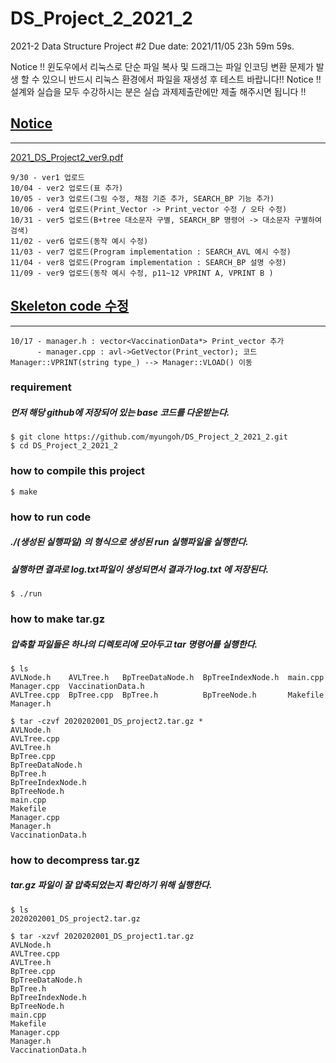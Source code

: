 # DS_Project_2_2021_2
2021-2 Data Structure Project #2
Due date: 2021/11/05 23h 59m 59s.

Notice !! 윈도우에서 리눅스로 단순 파일 복사 및 드래그는 파일 인코딩 변환 문제가 발생 할 수 있으니
반드시 리눅스 환경에서 파일을 재생성 후 테스트 바랍니다!!
Notice !! 설계와 실습을 모두 수강하시는 분은 실습 과제제출란에만 제출 해주시면 됩니다 !!

## <u>**Notice**</u>
--------------------------
[2021_DS_Project2_ver9.pdf](https://github.com/myungoh/DS_Project_2_2021_2/files/7502919/2021_DS_Project2_ver9.pdf)

```
9/30 - ver1 업로드
10/04 - ver2 업로드(표 추가)
10/05 - ver3 업로드(그림 수정, 채점 기준 추가, SEARCH_BP 기능 추가)
10/06 - ver4 업로드(Print_Vector -> Print_vector 수정 / 오타 수정)
10/31 - ver5 업로드(B+tree 대소문자 구별, SEARCH_BP 명령어 -> 대소문자 구별하여 검색)
11/02 - ver6 업로드(동작 예시 수정)
11/03 - ver7 업로드(Program implementation : SEARCH_AVL 예시 수정)
11/04 - ver8 업로드(Program implementation : SEARCH_BP 설명 수정)
11/09 - ver9 업로드(동작 예시 수정, p11~12 VPRINT A, VPRINT B )
```

## <u>**Skeleton code 수정**</u>
--------------------------
```
10/17 - manager.h : vector<VaccinationData*> Print_vector 추가
      - manager.cpp : avl->GetVector(Print_vector); 코드 Manager::VPRINT(string type_) --> Manager::VLOAD() 이동

```

### requirement
##### 먼저 해당 github에 저장되어 있는 base 코드를 다운받는다.
```
$ git clone https://github.com/myungoh/DS_Project_2_2021_2.git
$ cd DS_Project_2_2021_2
```

### how to compile this project
```
$ make
```

### how to run code
##### ./(생성된 실행파일) 의 형식으로 생성된 run 실행파일을 실행한다.
##### 실행하면 결과로 log.txt파일이 생성되면서 결과가 log.txt 에 저장된다. 
```
$ ./run
```

### how to make tar.gz
##### 압축할 파일들은 하나의 디렉토리에 모아두고 tar 명령어를 실행한다.
```
$ ls
AVLNode.h    AVLTree.h   BpTreeDataNode.h  BpTreeIndexNode.h  main.cpp  Manager.cpp  VaccinationData.h
AVLTree.cpp  BpTree.cpp  BpTree.h          BpTreeNode.h       Makefile  Manager.h

$ tar -czvf 2020202001_DS_project2.tar.gz *
AVLNode.h
AVLTree.cpp
AVLTree.h
BpTree.cpp
BpTreeDataNode.h
BpTree.h
BpTreeIndexNode.h
BpTreeNode.h
main.cpp
Makefile
Manager.cpp
Manager.h
VaccinationData.h
```

### how to decompress tar.gz
##### tar.gz 파일이 잘 압축되었는지 확인하기 위해 실행한다.
```
$ ls
2020202001_DS_project2.tar.gz

$ tar -xzvf 2020202001_DS_project1.tar.gz
AVLNode.h
AVLTree.cpp
AVLTree.h
BpTree.cpp
BpTreeDataNode.h
BpTree.h
BpTreeIndexNode.h
BpTreeNode.h
main.cpp
Makefile
Manager.cpp
Manager.h
VaccinationData.h
```



